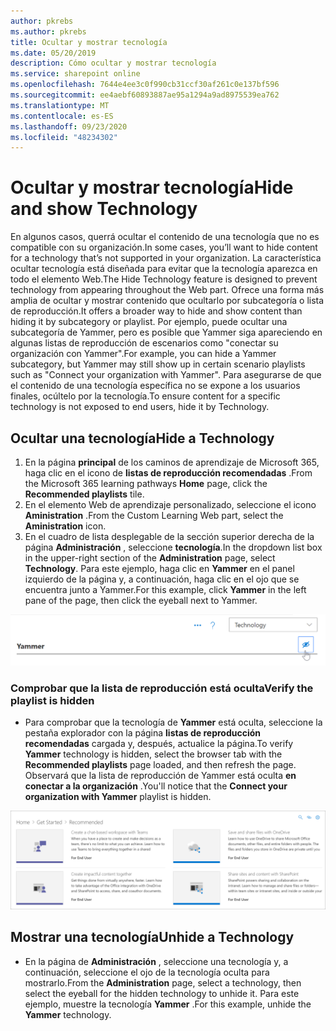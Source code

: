 ```yaml
---
author: pkrebs
ms.author: pkrebs
title: Ocultar y mostrar tecnología
ms.date: 05/20/2019
description: Cómo ocultar y mostrar tecnología
ms.service: sharepoint online
ms.openlocfilehash: 7644e4ee3c0f990cb31ccf30af261c0e137bf596
ms.sourcegitcommit: ee4aebf60893887ae95a1294a9ad8975539ea762
ms.translationtype: MT
ms.contentlocale: es-ES
ms.lasthandoff: 09/23/2020
ms.locfileid: "48234302"
---
```

# <a name="hide-and-show-technology"></a><span data-ttu-id="6f82c-103">Ocultar y mostrar tecnología</span><span class="sxs-lookup"><span data-stu-id="6f82c-103">Hide and show Technology</span></span>

<span data-ttu-id="6f82c-104">En algunos casos, querrá ocultar el contenido de una tecnología que no es compatible con su organización.</span><span class="sxs-lookup"><span data-stu-id="6f82c-104">In some cases, you’ll want to hide content for a technology that’s not supported in your organization.</span></span> <span data-ttu-id="6f82c-105">La característica ocultar tecnología está diseñada para evitar que la tecnología aparezca en todo el elemento Web.</span><span class="sxs-lookup"><span data-stu-id="6f82c-105">The Hide Technology feature is designed to prevent technology from appearing throughout the Web part.</span></span> <span data-ttu-id="6f82c-106">Ofrece una forma más amplia de ocultar y mostrar contenido que ocultarlo por subcategoría o lista de reproducción.</span><span class="sxs-lookup"><span data-stu-id="6f82c-106">It offers a broader way to hide and show content than hiding it by subcategory or playlist.</span></span> <span data-ttu-id="6f82c-107">Por ejemplo, puede ocultar una subcategoría de Yammer, pero es posible que Yammer siga apareciendo en algunas listas de reproducción de escenarios como "conectar su organización con Yammer".</span><span class="sxs-lookup"><span data-stu-id="6f82c-107">For example, you can hide a Yammer subcategory, but Yammer may still show up in certain scenario playlists such as "Connect your organization with Yammer".</span></span> <span data-ttu-id="6f82c-108">Para asegurarse de que el contenido de una tecnología específica no se expone a los usuarios finales, ocúltelo por la tecnología.</span><span class="sxs-lookup"><span data-stu-id="6f82c-108">To ensure content for a specific technology is not exposed to end users, hide it by Technology.</span></span> 

## <a name="hide-a-technology"></a><span data-ttu-id="6f82c-109">Ocultar una tecnología</span><span class="sxs-lookup"><span data-stu-id="6f82c-109">Hide a Technology</span></span>

1. <span data-ttu-id="6f82c-110">En la página **principal** de los caminos de aprendizaje de Microsoft 365, haga clic en el icono de **listas de reproducción recomendadas** .</span><span class="sxs-lookup"><span data-stu-id="6f82c-110">From the Microsoft 365 learning pathways **Home** page, click the **Recommended playlists** tile.</span></span>
2. <span data-ttu-id="6f82c-111">En el elemento Web de aprendizaje personalizado, seleccione el icono **Aministration** .</span><span class="sxs-lookup"><span data-stu-id="6f82c-111">From the Custom Learning Web part, select the **Aministration** icon.</span></span>
3. <span data-ttu-id="6f82c-112">En el cuadro de lista desplegable de la sección superior derecha de la página **Administración** , seleccione **tecnología**.</span><span class="sxs-lookup"><span data-stu-id="6f82c-112">In the dropdown list box in the upper-right section of the **Administration** page, select **Technology**.</span></span>
<span data-ttu-id="6f82c-113">Para este ejemplo, haga clic en **Yammer** en el panel izquierdo de la página y, a continuación, haga clic en el ojo que se encuentra junto a Yammer.</span><span class="sxs-lookup"><span data-stu-id="6f82c-113">For this example, click **Yammer** in the left pane of the page, then click the eyeball next to Yammer.</span></span>  

![cg-hidetech.png](media/cg-hidetech.png)

### <a name="verify-the-playlist-is-hidden"></a><span data-ttu-id="6f82c-115">Comprobar que la lista de reproducción está oculta</span><span class="sxs-lookup"><span data-stu-id="6f82c-115">Verify the playlist is hidden</span></span>
- <span data-ttu-id="6f82c-116">Para comprobar que la tecnología de **Yammer** está oculta, seleccione la pestaña explorador con la página **listas de reproducción recomendadas** cargada y, después, actualice la página.</span><span class="sxs-lookup"><span data-stu-id="6f82c-116">To verify **Yammer** technology is hidden, select the browser tab with the **Recommended playlists** page loaded, and then refresh the page.</span></span> <span data-ttu-id="6f82c-117">Observará que la lista de reproducción de Yammer está oculta **en conectar a la organización** .</span><span class="sxs-lookup"><span data-stu-id="6f82c-117">You'll notice that the **Connect your organization with Yammer** playlist is hidden.</span></span> 

![cg-hidetechrefresh.png](media/cg-hidetechrefresh.png)

## <a name="unhide-a-technology"></a><span data-ttu-id="6f82c-119">Mostrar una tecnología</span><span class="sxs-lookup"><span data-stu-id="6f82c-119">Unhide a Technology</span></span>

- <span data-ttu-id="6f82c-120">En la página de **Administración** , seleccione una tecnología y, a continuación, seleccione el ojo de la tecnología oculta para mostrarlo.</span><span class="sxs-lookup"><span data-stu-id="6f82c-120">From the **Administration** page, select a technology, then select the eyeball for the hidden technology to unhide it.</span></span> <span data-ttu-id="6f82c-121">Para este ejemplo, muestre la tecnología **Yammer** .</span><span class="sxs-lookup"><span data-stu-id="6f82c-121">For this example, unhide the **Yammer** technology.</span></span> 